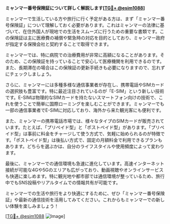 **ミャンマー番号保険証について詳しく解説します[[TG💪+ @esim1088](https://t.me/s/esim1088)]**

ミャンマーで生活している方や旅行に行く予定がある方は、まず「ミャンマー番号保険証」について理解しておく必要があります。これはミャンマーの法律に基づいて、在住外国人が現地での生活をスムーズに行うための重要な書類です。この保険証は主に医療費の補償や緊急時の対応を目的としており、ミャンマー政府が指定する保険会社と契約することで取得できます。

ミャンマーでは、特に病院での治療費用が非常に高額になることがあります。そのため、この保険証を持っていることで安心して医療機関を利用できるのです。また、長期滞在の場合はこの保険証の更新手続きも必要になりますので、忘れずにチェックしましょう。

さらに、ミャンマーには多種多様な通信事業者が存在し、携帯電話やSIMカードの選択肢も豊富です。特に最近注目されているのが「E-SIM」という新しい技術です。E-SIMは物理的なSIMカードを持たないスマートフォン向けの技術で、これを使うことで簡単に国際ローミングを楽しむことができます。ミャンマーでも一部の通信事業者でE-SIMに対応しており、海外から来た観光客にも便利です。

また、ミャンマーの携帯電話市場では、様々なタイプのSIMカードが販売されています。たとえば、「プリペイド型」と「ポストペイド型」があります。「プリペイド型」は事前に料金をチャージして使う方式で、気軽に始められるのが特徴です。「ポストペイド型」は後払い方式で、固定の月額料金で利用できるプランもあります。どちらを選ぶかは、自分のライフスタイルや使用頻度によって変わります。

最後に、ミャンマーでの通信環境も急速に進化しています。高速インターネット接続が可能な4Gや5Gのエリアも広がっており、動画視聴やオンラインサービスも快適に楽しめます。特に観光地や都市部では通信環境が整っているため、旅行中でもSNS投稿やリアルタイムでの情報共有が可能です。

ミャンマーでの生活や旅行をより快適にするために、ぜひ「ミャンマー番号保険証」や最新の通信技術を活用してみてください。これからもミャンマーでの新しい体験を楽しみましょう！

[[TG💪+ @esim1088](https://t.me/s/esim1088) ![Image](https://i.postimg.cc/Y0z9fWf4/image.png)]